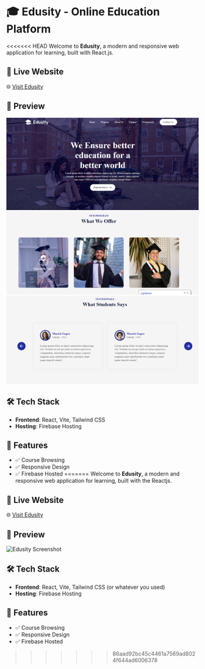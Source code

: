 # 🎓 Edusity - Online Education Platform

<<<<<<< HEAD
Welcome to **Edusity**, a modern and responsive web application for learning, built with React.js.

## 🚀 Live Website

🌐 [Visit Edusity](https://edusity-978cc.web.app/)

## 📸 Preview

![Edusity Screenshot 1](./Screenshot_18.png)
![Edusity Screenshot 2](./Screenshot_19.png)
![Edusity Screenshot 3](./Screenshot_20.png)

## 🛠️ Tech Stack

- **Frontend**: React, Vite, Tailwind CSS
- **Hosting**: Firebase Hosting

## 📂 Features

- ✅ Course Browsing  
- ✅ Responsive Design  
- ✅ Firebase Hosted
=======
Welcome to **Edusity**, a modern and responsive web application for learning, built with the Reactjs.

## 🚀 Live Website

🌐 [Visit Edusity](https://edusity-978cc.web.app/)

## 📸 Preview

![Edusity Screenshot](screenshot.png) <!-- Add a screenshot image if available -->

## 🛠️ Tech Stack

- **Frontend**: React, Vite, Tailwind CSS (or whatever you used)
- **Hosting**: Firebase Hosting

## 📂 Features

- ✅ Course Browsing
- ✅ Responsive Design
- ✅ Firebase Hosted


>>>>>>> 86aad92bc45c4461a7569ad8024f644ad6006378

